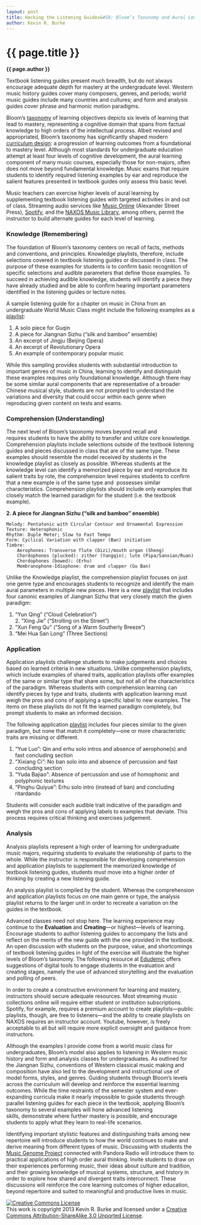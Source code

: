 ```yaml
---
layout: post
title: Hacking the Listening Guides&#58; Bloom’s Taxonomy and Aural Learning
author: Kevin R. Burke
---
```


{{ page.title }}
================

**{{ page.author }}**

Textbook listening guides present much breadth, but do not always encourage adequate depth for mastery at the undergraduate level. Western music history guides cover many composers, genres, and periods; world music guides include many countries and cultures; and form and analysis guides cover phrase and harmonic motion paradigms.

Bloom’s [taxonomy](http://screencasting3point0.wikispaces.com/file/view/blooms_taxonomy_comparison.jpg/300172118/blooms_taxonomy_comparison.jpg) of learning objectives depicts six levels of learning that lead to mastery, representing a cognitive domain that spans from factual knowledge to high orders of the intellectual process. Albeit revised and appropriated, Bloom’s taxonomy has significantly shaped modern [curriculum design](http://www.pearsonhighered.com/educator/product/Taxonomy-for-Learning-Teaching-and-Assessing-A-A-Revision-of-Blooms-Taxonomy-of-Educational-Objectives-Abridged-Edition/9780801319037.page): a progression of learning outcomes from a foundational to mastery level. Although most standards for undergraduate education attempt at least four levels of cognitive development, the aural learning component of many music courses, especially those for non-majors, often does not move beyond fundamental knowledge. Music exams that require students to identify required listening examples by ear and reproduce the salient features presented in textbook guides only assess this basic level.

Music teachers can exercise higher levels of aural learning by supplementing textbook listening guides with targeted activities in and out of class. Streaming audio services like [Music Online](http://alexanderstreet.com/products/music-online-listening-package) (Alexander Street Press), [Spotify](https://www.spotify.com/us/), and the [NAXOS Music Library](http://www.naxosmusiclibrary.com/subscribe.asp), among others, permit the instructor to build alternate guides for each level of learning. 

### Knowledge (Remembering) ###

The foundation of Bloom’s taxonomy centers on recall of facts, methods and conventions, and principles. Knowledge playlists, therefore, include selections covered in textbook listening guides or discussed in class. The purpose of these examples for students is to confirm basic recognition of specific selections and audible parameters that define those examples. To succeed in achieving audible knowledge, students will identify a piece they have already studied and be able to confirm hearing important parameters identified in the listening guides or lecture notes.

A sample listening guide for a chapter on music in China from an undergraduate World Music Class might include the following examples as a [playlist](http://open.spotify.com/user/1274395628/playlist/3yY3FzOLDB91RS7Kus5cXU):

1. A solo piece for Guqin  
2. A piece for Jiangnan Sizhu (“silk and bamboo” ensemble)  
3. An excerpt of Jingju (Beijing Opera)  
4. An excerpt of Revolutionary Opera  
5. An example of contemporary popular music

While this sampling provides students with substantial introduction to important genres of music in China, learning to identify and distinguish these examples requires only foundational knowledge. Although there may be some similar aural components that are representative of a broader Chinese musical style, students are not prompted to understand the variations and diversity that could occur within each genre when reproducing given content on tests and exams.

### Comprehension (Understanding) ###

The next level of Bloom’s taxonomy moves beyond recall and requires students to have the ability to transfer and utilize core knowledge. Comprehension playlists include selections outside of the textbook listening guides and pieces discussed in class that are of the same type. These examples should resemble the model received by students in the knowledge playlist as closely as possible. Whereas students at the knowledge level can identify a memorized piece by ear and reproduce its salient traits by rote, the comprehension level requires students to confirm that a new example is of the same type and  possesses similar characteristics. Comprehension playlists should include only examples that closely match the learned paradigm for the student (i.e. the textbook example).

**​2. A piece for Jiangnan Sizhu (“silk and bamboo” ensemble)**

    Melody: Pentatonic with Circular Contour and Ornamental Expression
    Texture: Heterophonic
    Rhythm: Duple Meter; Slow to Fast Tempo
    Form: Cyclical Variation with clapper (Ban) initiation
    Timbre: 
        Aerophones: Transverse flute (Dizi)/mouth organ (Sheng)
        Chordophones (plucked): zither (Yangqin); lute (Pipa/Sanxian/Ruan)
        Chordophones (bowed): (Erhu)
        Membranophone-Idiophone: drum and clapper (Gu Ban)

Unlike the Knowledge playlist, the comprehension playlist focuses on just one genre type and encourages students to recognize and identify the main aural parameters in multiple new pieces. Here is a new [playlist](http://open.spotify.com/user/1274395628/playlist/4Hu1YXmMFpjRL7WQd9qiIs) that includes four canonic examples of Jiangnan Sizhu that very closely match the given paradigm:

1. “Yun Qing” (“Cloud Celebration”)  
2. “Xing Jie” (“Strolling on the Street”)  
3. “Xun Feng Qu” (“Song of a Warm Southerly Breeze”)  
4. “Mei Hua San Long” (Three Sections)

### Application ###

Application playlists challenge students to make judgements and choices based on learned criteria in new situations. Unlike comprehension playlists, which include examples of shared traits, application playlists offer examples of the same or similar type that share some, but not all of the characteristics of the paradigm. Whereas students with comprehension learning can identify pieces by type and traits, students with application learning must weigh the pros and cons of applying a specific label to new examples. The items on these playlists do not fit the learned paradigm completely, but prompt students to make an informed decision.

The following application [playlist](http://open.spotify.com/user/1274395628/playlist/6C95aG5CiCezfC5n7DuPPQ) includes four pieces similar to the given paradigm, but none that match it completely—one or more characteristic traits are missing or different.

1. “Yue Luo”: Qin and erhu solo intros and absence of aerophone(s) and fast concluding section  
2. “Xixiang Ci”: No ban solo into and absence of percussion and fast concluding section  
3. “Yuda Bajiao”: Absence of percussion and use of homophonic and polyphonic textures  
4. “Pinghu Quiyue”: Erhu solo intro (instead of ban) and concluding ritardando

Students will consider each audible trait indicative of the paradigm and weigh the pros and cons of applying labels to examples that deviate. This process requires critical thinking and exercises judgement.

### Analysis ###

Analysis playlists represent a high order of learning for undergraduate music majors, requiring students to evaluate the relationship of parts to the whole. While the instructor is responsible for developing comprehension and application playlists to supplement the memorized knowledge of textbook listening guides, students must move into a higher order of thinking by creating a new listening guide.

An analysis playlist is compiled by the student. Whereas the comprehension and application playlists focus on one main genre or type, the analysis playlist returns to the larger unit in order to recreate a variation on the guides in the textbook.

Advanced classes need not stop here. The learning experience may continue to the **Evaluation** and **Creating**—or highest—levels of learning. Encourage students to author listening guides to accompany the lists and reflect on the merits of the new guide with the one provided in the textbook. An open discussion with students on the purpose, value, and shortcomings of textbook listening guides in light of the exercise will illustrate the higher levels of Bloom’s taxonomy. The following resource at [Edudemic](http://www.edudemic.com/2012/11/35-digital-tools-that-work-with-blooms-taxonomy/) offers suggestions of digital tools to engage students in the evaluation and creating stages, namely the use of advanced storytelling and the evaluation and polling of peers.

In order to create a constructive environment for learning and mastery, instructors should secure adequate resources. Most streaming music collections online will require either student or institution subscriptions. Spotify, for example, requires a premium account to create playlists—public playlists, though, are free to listeners—and the ability to create playlists on NAXOS requires an instructor account. Youtube, however, is freely acceptable to all but will require more explicit oversight and guidance from instructors.

Although the examples I provide come from a world music class for undergraduates, Bloom’s model also applies to listening in Western music history and form and analysis classes for undergraduates. As outlined for the Jiangnan Sizhu, conventions of Western classical music making and composition have also led to the development and instructional use of model forms, styles, and genres. Guiding students through Bloom’s levels across the curriculum will develop and reinforce the essential learning outcomes. While the time restraints of the semester system and ever-expanding curricula make it nearly impossible to guide students through parallel listening guides for each piece in the textbook, applying Bloom’s taxonomy to several examples will hone advanced listening skills, demonstrate where further mastery is possible, and encourage students to apply what they learn to real-life scenarios.

Identifying important stylistic features and distinguishing traits among new repertoire will introduce students to how the world continues to make and derive meaning from different types of music. Discussing with students the [Music Genome Project](http://www.nytimes.com/2009/10/18/magazine/18Pandora-t.html?_r=0) connected with Pandora Radio will introduce them to practical applications of high order aural thinking. Invite students to draw on their experiences performing music, their ideas about culture and tradition, and their growing knowledge of musical systems, structure, and history in order to explore how shared and divergent traits interconnect. These discussions will reinforce the core learning outcomes of higher education, beyond repertoire and suited to meaningful and productive lives in music.

<a rel="license" href="http://creativecommons.org/licenses/by-sa/3.0/"><img alt="Creative Commons License" style="border-width:0" src="http://i.creativecommons.org/l/by-sa/3.0/88x31.png" /></a><br />This work is copyright 2013 Kevin R. Burke and licensed under a <a rel="license" href="http://creativecommons.org/licenses/by-sa/3.0/">Creative Commons Attribution-ShareAlike 3.0 Unported License</a>.